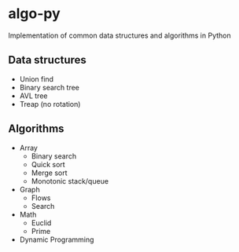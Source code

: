 # algo-py

Implementation of common data structures and algorithms in Python

## Data structures

- Union find
- Binary search tree
- AVL tree
- Treap (no rotation)

## Algorithms

- Array
  - Binary search
  - Quick sort
  - Merge sort
  - Monotonic stack/queue
- Graph
  - Flows
  - Search
- Math
  - Euclid
  - Prime
- Dynamic Programming
